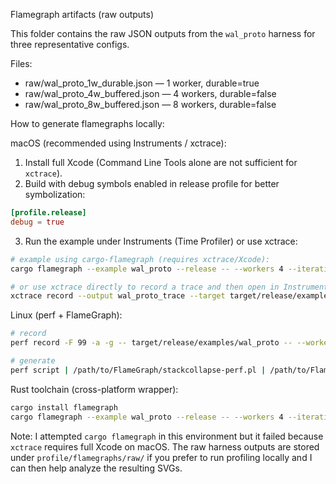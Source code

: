 Flamegraph artifacts (raw outputs)

This folder contains the raw JSON outputs from the `wal_proto` harness for three representative configs.

Files:
- raw/wal_proto_1w_durable.json  — 1 worker, durable=true
- raw/wal_proto_4w_buffered.json — 4 workers, durable=false
- raw/wal_proto_8w_buffered.json — 8 workers, durable=false

How to generate flamegraphs locally:

macOS (recommended using Instruments / xctrace):

1. Install full Xcode (Command Line Tools alone are not sufficient for `xctrace`).
2. Build with debug symbols enabled in release profile for better symbolization:

```toml
[profile.release]
debug = true
```

3. Run the example under Instruments (Time Profiler) or use xctrace:

```bash
# example using cargo-flamegraph (requires xctrace/Xcode):
cargo flamegraph --example wal_proto --release -- --workers 4 --iterations 1000 --batch 256 --flush-interval-ms 1000

# or use xctrace directly to record a trace and then open in Instruments:
xctrace record --output wal_proto_trace --target target/release/examples/wal_proto -- --workers 4 --iterations 1000 --batch 256 --flush-interval-ms 1000
```

Linux (perf + FlameGraph):

```bash
# record
perf record -F 99 -a -g -- target/release/examples/wal_proto -- --workers 4 --iterations 1000 --batch 256 --flush-interval-ms 1000

# generate
perf script | /path/to/FlameGraph/stackcollapse-perf.pl | /path/to/FlameGraph/flamegraph.pl > wal_proto_4w_buffered.svg
```

Rust toolchain (cross-platform wrapper):

```bash
cargo install flamegraph
cargo flamegraph --example wal_proto --release -- --workers 4 --iterations 1000 --batch 256 --flush-interval-ms 1000
```

Note: I attempted `cargo flamegraph` in this environment but it failed because `xctrace` requires full Xcode on macOS. The raw harness outputs are stored under `profile/flamegraphs/raw/` if you prefer to run profiling locally and I can then help analyze the resulting SVGs.
